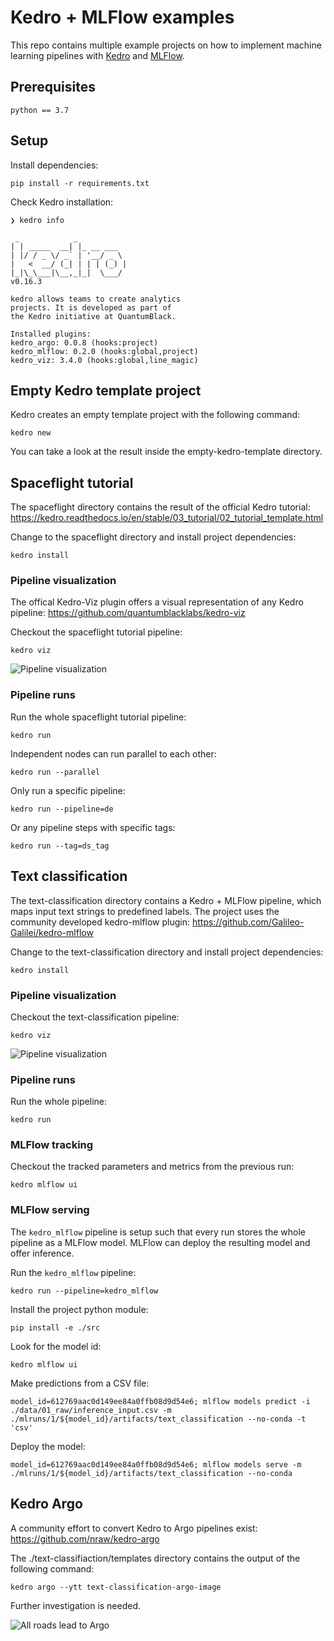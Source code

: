 # Kedro + MLFlow examples

This repo contains multiple example projects on how to implement machine learning pipelines with [Kedro](https://github.com/quantumblacklabs/kedro) and [MLFlow](https://mlflow.org/).

## Prerequisites

```python == 3.7```


## Setup

Install dependencies:

```
pip install -r requirements.txt
```

Check Kedro installation:

```
❯ kedro info

 _            _
| | _____  __| |_ __ ___
| |/ / _ \/ _` | '__/ _ \
|   <  __/ (_| | | | (_) |
|_|\_\___|\__,_|_|  \___/
v0.16.3

kedro allows teams to create analytics
projects. It is developed as part of
the Kedro initiative at QuantumBlack.

Installed plugins:
kedro_argo: 0.0.8 (hooks:project)
kedro_mlflow: 0.2.0 (hooks:global,project)
kedro_viz: 3.4.0 (hooks:global,line_magic)
```

## Empty Kedro template project

Kedro creates an empty template project with the following command:

```
kedro new
```

You can take a look at the result inside the empty-kedro-template directory.

## Spaceflight tutorial

The spaceflight directory contains the result of the official Kedro tutorial: https://kedro.readthedocs.io/en/stable/03_tutorial/02_tutorial_template.html

Change to the spaceflight directory and install project dependencies:

```
kedro install
```

### Pipeline visualization

The offical Kedro-Viz plugin offers a visual representation of any Kedro pipeline: https://github.com/quantumblacklabs/kedro-viz

Checkout the spaceflight tutorial pipeline:

```
kedro viz
```

![Pipeline visualization](https://raw.githubusercontent.com/laurids-reichardt/kedro-examples/master/spaceflight/docs/kedro-pipeline.svg)


### Pipeline runs

Run the whole spaceflight tutorial pipeline:

```
kedro run
```

Independent nodes can run parallel to each other:

```
kedro run --parallel
```

Only run a specific pipeline:

```
kedro run --pipeline=de
```

Or any pipeline steps with specific tags:

```
kedro run --tag=ds_tag
```

## Text classification

The text-classification directory contains a Kedro + MLFlow pipeline, which maps input text strings to predefined labels. The project uses the community developed kedro-mlflow plugin: https://github.com/Galileo-Galilei/kedro-mlflow

Change to the text-classification directory and install project dependencies:

```
kedro install
```

### Pipeline visualization

Checkout the text-classification pipeline:

```
kedro viz
```

![Pipeline visualization](https://raw.githubusercontent.com/laurids-reichardt/kedro-examples/master/text-classification/docs/kedro-pipeline.svg)

### Pipeline runs

Run the whole pipeline:

```
kedro run
```

### MLFlow tracking

Checkout the tracked parameters and metrics from the previous run:

```
kedro mlflow ui
```

### MLFlow serving

The ```kedro_mlflow``` pipeline is setup such that every run stores the whole pipeline as a MLFlow model. MLFlow can deploy the resulting model and offer inference.


Run the ```kedro_mlflow``` pipeline:

```
kedro run --pipeline=kedro_mlflow
```

Install the project python module:

```
pip install -e ./src
```

Look for the model id:

```
kedro mlflow ui
```

Make predictions from a CSV file:

```
model_id=612769aac0d149ee84a0ffb08d9d54e6; mlflow models predict -i ./data/01_raw/inference_input.csv -m ./mlruns/1/${model_id}/artifacts/text_classification --no-conda -t 'csv'
```

Deploy the model:

```
model_id=612769aac0d149ee84a0ffb08d9d54e6; mlflow models serve -m ./mlruns/1/${model_id}/artifacts/text_classification --no-conda
```

## Kedro Argo

A community effort to convert Kedro to Argo pipelines exist: https://github.com/nraw/kedro-argo

The ./text-classifiaction/templates directory contains the output of the following command:

```
kedro argo --ytt text-classification-argo-image
```

Further investigation is needed.

![All roads lead to Argo](https://raw.githubusercontent.com/laurids-reichardt/kedro-examples/master/all-roads-lead-to-argo.jpg)

